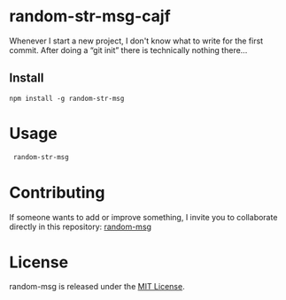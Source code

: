 # random-str-msg-cajf

Whenever I start a new project, I don't know what to write for the first commit. After doing a “git init” there is technically nothing there...

## Install

```npm
npm install -g random-str-msg
```

# Usage

```bash
 random-str-msg
```

# Contributing
If someone wants to add or improve something, I invite you to collaborate directly in this repository: [random-msg](https://github.com/CajfDevop/random-str-msg-cajf)

# License
random-msg is released under the [MIT License](https://opensource.org/licenses/MIT).
